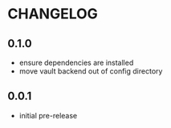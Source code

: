 # CHANGELOG

## 0.1.0
- ensure dependencies are installed
- move vault backend out of config directory

## 0.0.1
- initial pre-release
